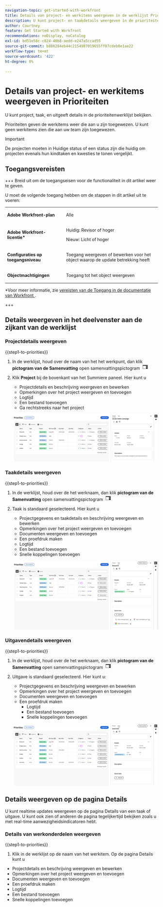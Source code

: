 ```yaml
---
navigation-topic: get-started-with-workfront
title: Details van project- en werkitems weergeven in de werklijst Prioriteiten
description: U kunt project- en taakdetails weergeven in de prioriteitenwerklijst.
author: Courtney
feature: Get Started with Workfront
recommendations: noDisplay, noCatalog
exl-id: bd51e58c-c824-40b8-aedd-e247a5ccad55
source-git-commit: b886284eb44c2154987019655ff07cdeb0e1ae22
workflow-type: tm+mt
source-wordcount: '422'
ht-degree: 0%

---
```


# Details van project- en werkitems weergeven in Prioriteiten

U kunt project, taak, en uitgeeft details in de prioriteitenwerklijst bekijken.

Prioriteiten geven de werkitems weer die aan u zijn toegewezen. U kunt geen werkitems zien die aan uw team zijn toegewezen.

>[!IMPORTANT]
>
>De projecten moeten in Huidige status of een status zijn die huidig om projecten evenals hun kindtaken en kwesties te tonen vergelijkt.


## Toegangsvereisten

+++ Breid uit om de toegangseisen voor de functionaliteit in dit artikel weer te geven.

U moet de volgende toegang hebben om de stappen in dit artikel uit te voeren:

<table style="table-layout:auto"> 
 <col> 
 </col> 
 <col> 
 </col> 
 <tbody> 
  <tr> 
   <td role="rowheader"><strong>Adobe Workfront-plan</strong></td> 
   <td> <p>Alle</p> </td> 
  </tr> 
  <tr> 
   <td role="rowheader"><strong>Adobe Workfront-licentie*</strong></td> 
   <td> 
   <p>Huidig: Revisor of hoger</p>
   <p>Nieuw: Licht of hoger</p> 
   </td> 
  </tr> 
  <tr> 
   <td role="rowheader"><strong>Configuraties op toegangsniveau</strong></td> 
   <td> <p>Toegang weergeven of bewerken voor het object waarop de update betrekking heeft</p></td> 
  </tr> 
  <tr> 
   <td role="rowheader"><strong>Objectmachtigingen</strong></td> 
   <td> <p>Toegang tot het object weergeven</p></td> 
  </tr> 
 </tbody> 
</table>

*Voor meer informatie, zie [&#x200B; vereisten van de Toegang in de documentatie van Workfront &#x200B;](/help/quicksilver/administration-and-setup/add-users/access-levels-and-object-permissions/access-level-requirements-in-documentation.md).

+++

## Details weergeven in het deelvenster aan de zijkant van de werklijst

### Projectdetails weergeven

{{step1-to-priorities}}

1. In de werklijst, houd over de naam van het het werkpunt, dan klik **pictogram van de Samenvatting** open samenvattingspictogram ![.](assets/summary-icon.png)
1. Klik **Project** bij de bovenkant van het Summiere paneel. Hier kunt u
   * Projectdetails en beschrijving weergeven en bewerken
   * Opmerkingen over het project weergeven en toevoegen
   * Logtijd
   * Een bestand toevoegen
   * Ga rechtstreeks naar het project

   ![&#x200B; projectdetails &#x200B;](assets/project-details-new.png)

### Taakdetails weergeven

{{step1-to-priorities}}

1. In de werklijst, houd over de het werknaam, dan klik **pictogram van de Samenvatting** open samenvattingspictogram ![.](assets/summary-icon.png)
1. Taak is standaard geselecteerd. Hier kunt u
   * Projectgegevens en taakdetails en beschrijving weergeven en bewerken
   * Opmerkingen over het project weergeven en toevoegen
   * Documenten weergeven en toevoegen
   * Een proefdruk maken
   * Logtijd
   * Een bestand toevoegen
   * Snelle koppelingen toevoegen


   ![&#x200B; taakdetails &#x200B;](assets/task-details-new.png)

### Uitgavendetails weergeven

{{step1-to-priorities}}

1. In de werklijst, houd over de het werknaam, dan klik **pictogram van de Samenvatting** open samenvattingspictogram ![.](assets/summary-icon.png)

1. Uitgave is standaard geselecteerd. Hier kunt u:
   * Projectgegevens en beschrijving weergeven en bewerken
   * Opmerkingen over het project weergeven en toevoegen
   * Documenten weergeven en toevoegen
   * Een proefdruk maken
      * Logtijd
      * Een bestand toevoegen
      * Snelle koppelingen toevoegen

   ![&#x200B; uitgiftedetails &#x200B;](assets/issue-details.png)

## Details weergeven op de pagina Details

U kunt realtime updates weergeven op de pagina Details van een taak of uitgave. U kunt ook zien of anderen de pagina tegelijkertijd bekijken zoals u met real-time aanwezigheidsindicatoren hebt.

### Details van werkonderdelen weergeven

{{step1-to-priorities}}

1. Klik in de werklijst op de naam van het werkitem. Op de pagina Details kunt u

* Projectdetails en beschrijving weergeven en bewerken
* Opmerkingen over het project weergeven en toevoegen
* Documenten weergeven en toevoegen
* Een proefdruk maken
* Logtijd
* Een bestand toevoegen
* Snelle koppelingen toevoegen

<!-- screenshot for prod-->
